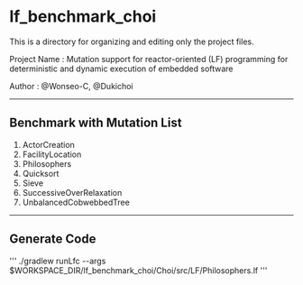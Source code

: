 # lf_benchmark_choi

This is a directory for organizing and editing only the project files.

Project Name : Mutation support for reactor-oriented (LF) programming for deterministic and dynamic execution of embedded software

Author : @Wonseo-C, @Dukichoi

---

## Benchmark with Mutation List
1. ActorCreation
2. FacilityLocation
3. Philosophers
4. Quicksort
5. Sieve
6. SuccessiveOverRelaxation
7. UnbalancedCobwebbedTree

---

## Generate Code
'''
./gradlew runLfc --args $WORKSPACE_DIR/lf_benchmark_choi/Choi/src/LF/Philosophers.lf
'''